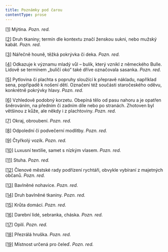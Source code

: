 ```yaml
---
title: Poznámky pod čarou
contentType: prose
---
```


[\[1\]](./resources/undefined) Mýtina. _Pozn. red._

[\[2\]](./resources/undefined) Druh tkaniny; termín dle kontextu značí ženskou sukni, nebo mužský kabát. _Pozn. red._

[\[3\]](./resources/undefined) Nářečně houně, těžká pokrývka či deka. _Pozn. red._

[\[4\]](./resources/undefined) Odkazuje k významu mladý vůl – bulík, který vznikl z německého Bulle. Lidově se termínem „buličí oko“ také dříve označovala sasanka. _Pozn. red._

[\[5\]](./resources/undefined) Pytlovina či plachta s popruhy sloužící k přepravě nákladu, například sena, popřípadě k nošení dětí. Označení též součásti staročeského oděvu, konkrétně pokrývky hlavy. _Pozn. red._

[\[6\]](./resources/undefined) Vzhledově podobný korzetu. Obepíná tělo od pasu nahoru a je opatřen šněrováním, na předním či zadním díle nebo po stranách. Zhotoven byl většinou z kůže, ale někdy i z plachtoviny. _Pozn. red._

[\[7\]](./resources/undefined) Okraj, obroubení. _Pozn. red._

[\[8\]](./resources/undefined) Odpolední či podvečerní modlitby. _Pozn. red._

[\[9\]](./resources/undefined) Čtyřkolý vozík. _Pozn. red._

[\[10\]](./resources/undefined) Luxusní textilie, samet s nízkým vlasem. _Pozn. red._

[\[11\]](./resources/undefined) Stuha. _Pozn. red._

[\[12\]](./resources/undefined) Členové městské rady podřízení rychtáři, obvykle vybíraní z majetných občanů. _Pozn. red._

[\[13\]](./resources/undefined) Bavlněné nohavice. _Pozn. red._

[\[14\]](./resources/undefined) Druh bavlněné tkaniny. _Pozn. red._

[\[15\]](./resources/undefined) Krůta domácí. _Pozn. red_.

[\[16\]](./resources/undefined) Darební lidé, sebranka, cháska. _Pozn. red._

[\[17\]](./resources/undefined) Opilí. _Pozn. red._

[\[18\]](./resources/undefined) Přezrálá hruška. _Pozn. red._

[\[19\]](./resources/undefined) Místnost určená pro čeleď. _Pozn. red._
